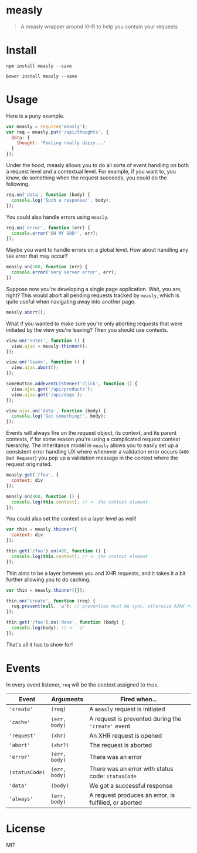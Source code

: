 # measly

> A measly wrapper around XHR to help you contain your requests

# Install

```shell
npm install measly --save
```

```shell
bower install measly --save
```

# Usage

Here is a puny example.

```js
var measly = require('measly');
var req = measly.put('/api/thoughts', {
  data: {
    thought: 'Feeling really dizzy...'
  }
});
```

Under the hood, measly allows you to do all sorts of event handling on both a request level and a contextual level. For example, if you want to, you know, do something when the request succeeds, you could do the following.

```js
req.on('data', function (body) {
  console.log('Such a response!', body);
});
```

You could also handle errors using `measly`.

```js
req.on('error', function (err) {
  console.error('OH MY GOD!', err);
});
```

Maybe you want to handle errors on a global level. How about handling any `500` error that may occur?

```js
measly.on(500, function (err) {
  console.error('Very server error', err);
})
```

Suppose now you're developing a single page application. Wait, you are, right? This would abort all pending requests tracked by `measly`, which is quite useful when navigating away into another page.

```js
measly.abort();
```

What if you wanted to make sure you're only aborting requests that were initiated by the view you're leaving? Then you should use contexts.

```js
view.on('enter', function () {
  view.ajax = measly.thinner();
});

view.on('leave', function () {
  view.ajax.abort();
});

someButton.addEventListener('click', function () {
  view.ajax.get('/api/products');
  view.ajax.get('/api/dogs');
});

view.ajax.on('data', function (body) {
  console.log('Got something!', body);
});
```

Events will always fire on the request object, its context, and its parent contexts, if for some reason you're using a complicated request context hierarchy. The inheritance model in `measly` allows you to easily set up a consistent error handling UX where whenever a validation error occurs (`400 Bad Request`) you pop up a validation message in the context where the request originated.

```js
measly.get('/foo', {
  context: div
});

measly.on(400, function () {
  console.log(this.context); // <- the context element
});
```

You could also set the context on a layer level as well!

```js
var thin = measly.thinner({
  context: div
});

thin.get('/foo').on(400, function () {
  console.log(this.context); // <- the context element
});
```

Thin aims to be a layer between you and XHR requests, and it takes it a bit further allowing you to do caching.

```js
var thin = measly.thinner({});

thin.on('create', function (req) {
  req.prevent(null, 'a'); // prevention must be sync, otherwise AJAX request will fire!
});

thin.get('/foo').on('done', function (body) {
  console.log(body); // <- 'a'
});
```

That's all it has to show for!

# Events

In every event listener, `req` will be the context assigned to `this`.

Event          | Arguments     | Fired when...
---------------|---------------|-----------------------------------------------------------
`'create'`     | `(req)`     | A `measly` request is initiated
`'cache'`      | `(err, body)` | A request is prevented during the `'create'` event
`'request'`    | `(xhr)`       | An XHR request is opened
`'abort'`      | `(xhr?)`      | The request is aborted
`'error'`      | `(err, body)` | There was an error
`(statusCode)` | `(err, body)` | There was an error with status code: `statusCode`
`'data'`       | `(body)`      | We got a successful response
`'always'`     | `(err, body)` | A request produces an error, is fulfilled, or aborted

# License

MIT
